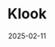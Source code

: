 ---  
layout: startup_page  
title: "Klook"  
id: "klook.com"  
permalink: "/klookklook.com02112025/"  
website: "https://www.klook.com"  
funding_round: "Growth Financing"  
funding_amount: "$100M"  
investors: "Vitruvian Partners"  
about: "Klook is a leading platform for experiences and travel services in Asia, offering a wide range of attractions, tours, local transport, and experiential stays. The platform connects travelers with various experiences and services, facilitating seamless travel moments and supporting local businesses in over 2,700 destinations globally."  
markets: "Travel, Tourism, Software Development"  
hq: "Hong Kong, China"  
founded_year: "2014"  
linkedin: "https://www.linkedin.com/company/klook"  
twitter: "https://twitter.com/klooktravel"  
instagram: ""  
facebook: "https://www.facebook.com/klookglobal"  
crunchbase: "https://www.crunchbase.com/organization/klook"  
pitchbook: "https://pitchbook.com/profiles/company/114708-34"  

date_display: "11-Feb-2025"  
date: "2025-02-11"

# SEO Optimization  
meta_title: "Klook - Growth Financing Funding ($100M)"  
meta_description: "Klook, Klook is a leading platform for experiences and travel services in Asia, offering a wide range of attractions, tours, local transport, and experientia..."  
meta_keywords: "Klook, Travel, Tourism, Software Development, Growth Financing funding"  
canonical_url: "https://startup.projectstartups.com/klookklook.com02112025/"  
---